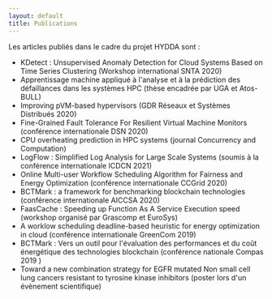 ```yaml
---
layout: default
title: Publications
---
```


Les articles publiés dans le cadre du projet HYDDA sont :

* KDetect : Unsupervised Anomaly Detection for Cloud Systems Based on Time Series Clustering (Workshop international SNTA 2020)
* Apprentissage machine appliqué à l'analyse et à la prédiction des défaillances dans les systèmes HPC (thèse encadrée par UGA et Atos-BULL)
* Improving pVM-based hypervisors (GDR Réseaux et Systèmes Distribués 2020)
* Fine-Grained Fault Tolerance For Resilient Virtual Machine Monitors (conférence internationale DSN 2020)
* CPU overheating prediction in HPC systems (journal Concurrency and Computation)
* LogFlow : Simplified Log Analysis for Large Scale Systems (soumis à la conférence internationale ICDCN 2021)
* Online Multi-user Workflow Scheduling Algorithm for Fairness and Energy Optimization (conférence internationale CCGrid 2020)
* BCTMark : a framework for benchmarking blockchain technologies (conférence internationale AICCSA 2020)
* FaasCache : Speeding up Function As A Service Execution speed (workshop organisé par Grascomp et EuroSys)
* A worklow scheduling deadline-based heuristic for energy optimization in cloud (conférence internationale GreenCom 2019)
* BCTMark : Vers un outil pour l'évaluation des performances et du coût énergétique des technologies blockchain (conférence nationale Compas 2019 ) 
* Toward a new combination strategy for EGFR mutated Non small cell lung cancers resistant to tyrosine kinase inhibitors (poster lors d'un évènement scientifique)




